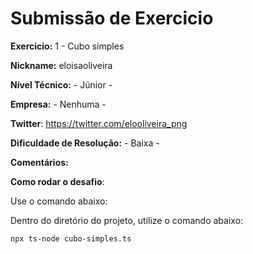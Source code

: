 # Submissão de Exercicio

**Exercicio:** 1 - Cubo simples

**Nickname:** eloisaoliveira

**Nível Técnico:** - Júnior -

**Empresa:** - Nenhuma -

**Twitter**: https://twitter.com/elooliveira_png

**Dificuldade de Resolução:** - Baixa -

**Comentários:** 

**Como rodar o desafio**: 

Use o comando abaixo: 

Dentro do diretório do projeto, utilize o comando abaixo: 
```bash
npx ts-node cubo-simples.ts
```